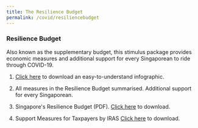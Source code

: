 ```yaml
---
title: The Resilience Budget
permalink: /covid/resiliencebudget
---
```


### **Resilience Budget**

Also known as the supplementary budget, this stimulus package provides economic measures and additional support for every Singaporean to ride through COVID-19.

1. <a href="https://www.singaporebudget.gov.sg/docs/default-source/budget_2020/download/pdf/fy2020_supplementary_audience_centric_Infographic.pdf/">Click here</a> to download an easy-to-understand infographic. 

2. All measures in the Resilience Budget summarised. Additional support for every Singaporean.  

3. Singapore's Resilience Budget (PDF). <a href="https://www.singaporebudget.gov.sg/docs/default-source/budget_2020/download/pdf/fy2020_supplementary_budget_booklet_eng.PDF">Click here</a> to download.

4. Support Measures for Taxpayers by IRAS <a href="https://www.iras.gov.sg/irashome/News-and-Events/Singapore-Budget/Resilience-Budget---Support-Measures-for-Taxpayers/">Click here</a> to download.
